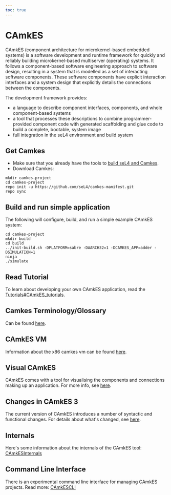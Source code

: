```yaml
---
toc: true
---
```


# CAmkES

 CAmkES (component architecture for microkernel-based embedded
systems) is a software development and runtime framework for quickly and
reliably building microkernel-based multiserver (operating) systems. It
follows a component-based software engineering approach to software
design, resulting in a system that is modelled as a set of interacting
software components. These software components have explicit interaction
interfaces and a system design that explicitly details the connections
between the components.

The development framework provides:

- a language to describe component interfaces, components, and whole
      component-based systems
- a tool that processes these descriptions to combine
      programmer-provided component code with generated scaffolding and
      glue code to build a complete, bootable, system image
- full integration in the seL4 environment and build system

## Get Camkes

- Make sure that you already have the tools to [build seL4 and Camkes](/GettingStarted#setting-up-your-machine).
- Download Camkes:

```
mkdir camkes-project
cd camkes-project
repo init -u https://github.com/seL4/camkes-manifest.git
repo sync
```

## Build and run simple application

The following will configure, build, and run a simple example CAmkES
system:

```
cd camkes-project
mkdir build
cd build
../init-build.sh -DPLATFORM=sabre -DAARCH32=1 -DCAMKES_APP=adder -DSIMULATION=1
ninja
./simulate
```

## Read Tutorial


To learn about developing your own CAmkES application, read the
[Tutorials#CAmkES_tutorials](/Tutorials#camkes-tutorials).

## Camkes Terminology/Glossary


Can be found [here](Terminology.md).

## CAmkES VM


Information about the x86 camkes vm can be found [here](/VM/CAmkESX86VM).

## Visual CAmkES


CAmkES comes with a tool for visualising the components and connections
making up an application. For more info, see [here](/VisualCAmkES).

## Changes in CAmkES 3


The current version of CAmkES introduces a number of syntactic and
functional changes. For details about what's changed, see
[here](/CAmkESDifferences).

## Internals


Here's some information about the internals of the CAmkES tool:
[CAmkESInternals](/CAmkESInternals)

## Command Line Interface


There is an experimental command line interface for managing CAmkES
projects. Read more: [CAmkESCLI](/CAmkESCLI)

